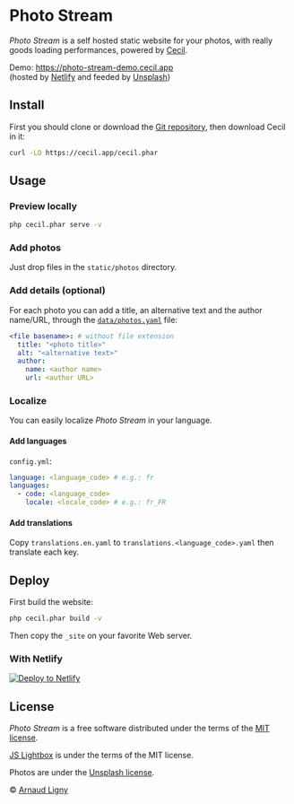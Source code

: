 # Photo Stream

_Photo Stream_ is a self hosted static website for your photos, with really goods loading performances, powered by [Cecil](https://cecil.app).

Demo: <https://photo-stream-demo.cecil.app>  
(hosted by [Netlify](https://www.netlify.com) and feeded by [Unsplash](https://unsplash.com))

## Install

First you should clone or download the [Git repository](https://github.com/Cecilapp/photo-stream.git), then download Cecil in it:

```bash
curl -LO https://cecil.app/cecil.phar
```

## Usage

### Preview locally

```bash
php cecil.phar serve -v
```

### Add photos

Just drop files in the `static/photos` directory.

### Add details (optional)

For each photo you can add a title, an alternative text and the author name/URL, through the [`data/photos.yaml`](data/photos.yaml) file:

```yaml
<file basename>: # without file extension
  title: "<photo title>"
  alt: "<alternative text>"
  author:
    name: <author name>
    url: <author URL>
```

### Localize

You can easily localize _Photo Stream_ in your language.

#### Add languages

`config.yml`:

```yaml
language: <language_code> # e.g.: fr
languages:
  - code: <language_code>
    locale: <locale_code> # e.g.: fr_FR
```

#### Add translations

Copy `translations.en.yaml` to `translations.<language_code>.yaml` then translate each key.

## Deploy

First build the website:

```bash
php cecil.phar build -v
```

Then copy the `_site` on your favorite Web server.

### With Netlify

[![Deploy to Netlify](https://www.netlify.com/img/deploy/button.svg)](https://app.netlify.com/start/deploy?repository=https://github.com/Cecilapp/photo-stream)

## License

_Photo Stream_ is a free software distributed under the terms of the [MIT license](LICENSE).

[JS Lightbox](https://fslightbox.com/) is under the terms of the MIT license.

Photos are under the [Unsplash license](https://unsplash.com/license).

© [Arnaud Ligny](https://arnaudligny.fr)
